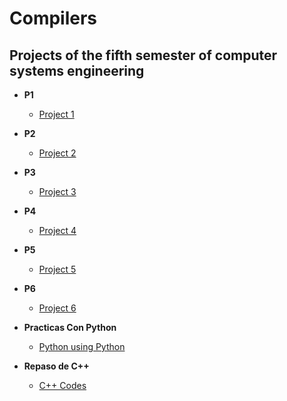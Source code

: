 <h1>Compilers</h1>
    
<h2> Projects of the fifth semester of computer systems engineering</h2>

- <b>P1</b>
  - [Project 1](https://github.com/hernandezr-jcesar/Compilers/tree/main/P1)

- <b>P2</b>
  - [Project 2](https://github.com/hernandezr-jcesar/Compilers/tree/main/P2)

- <b>P3</b>
  - [Project 3](https://github.com/hernandezr-jcesar/Compilers/tree/main/P3)

- <b>P4</b>
  - [Project 4](https://github.com/hernandezr-jcesar/Compilers/tree/main/P4)

- <b>P5</b>
  - [Project 5](https://github.com/hernandezr-jcesar/Compilers/tree/main/P5)

- <b>P6</b>
  - [Project 6](https://github.com/hernandezr-jcesar/Compilers/tree/main/P6)

- <b>Practicas Con Python</b>
  - [Python using Python](https://github.com/hernandezr-jcesar/Compilers/tree/main/PracticasConPython)

- <b>Repaso de C++</b>
  - [C++ Codes](https://github.com/hernandezr-jcesar/Compilers/tree/main/Repaso%20C%2B%2B)

